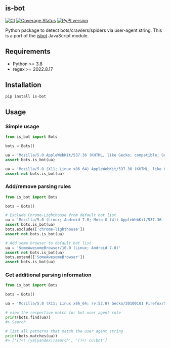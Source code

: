 ## is-bot

[![CI](https://github.com/romis2012/is-bot/actions/workflows/ci.yml/badge.svg)](https://github.com/romis2012/is-bot/actions/workflows/ci.yml)
[![Coverage Status](https://codecov.io/gh/romis2012/is-bot/branch/master/graph/badge.svg)](https://codecov.io/gh/romis2012/is-bot)
[![PyPI version](https://badge.fury.io/py/is-bot.svg)](https://pypi.python.org/pypi/is-bot)

Python package to detect bots/crawlers/spiders via user-agent string.
This is a port of the [isbot](https://github.com/omrilotan/isbot) JavaScript module.


## Requirements
- Python >= 3.8
- regex >= 2022.8.17

## Installation
```
pip install is-bot
```

## Usage

### Simple usage

```python
from is_bot import Bots

bots = Bots()

ua = 'Mozilla/5.0 AppleWebKit/537.36 (KHTML, like Gecko; compatible; Googlebot/2.1; +http://www.google.com/bot.html) Chrome/104.0.5112.79 Safari/537.36'
assert bots.is_bot(ua)

ua = 'Mozilla/5.0 (X11; Linux x86_64) AppleWebKit/537.36 (KHTML, like Gecko) Chrome/104.0.0.0 Safari/537.36'
assert not bots.is_bot(ua)
```

### Add/remove parsing rules

```python
from is_bot import Bots

bots = Bots()

# Exclude Chrome-Lighthouse from default bot list
ua = 'Mozilla/5.0 (Linux; Android 7.0; Moto G (4)) AppleWebKit/537.36 (KHTML, like Gecko) Chrome/98.0.4695.0 Mobile Safari/537.36 Chrome-Lighthouse'
assert bots.is_bot(ua)
bots.exclude(['chrome-lighthouse'])
assert not bots.is_bot(ua)

# Add some browser to default bot list
ua = 'SomeAwesomeBrowser/10.0 (Linux; Android 7.0)'
assert not bots.is_bot(ua)
bots.extend(['SomeAwesomeBrowser'])
assert bots.is_bot(ua)
```

### Get additional parsing information

```python
from is_bot import Bots

bots = Bots()

ua = 'Mozilla/5.0 (X11; Linux x86_64; rv:52.0) Gecko/20100101 Firefox/52.0 SearchRobot/1.0'

# view the respective match for bot user agent rule
print(bots.find(ua))
#> Search

# list all patterns that match the user agent string
print(bots.matches(ua))
#> ['(?<! (ya|yandex))search', '(?<! cu)bot']
```

